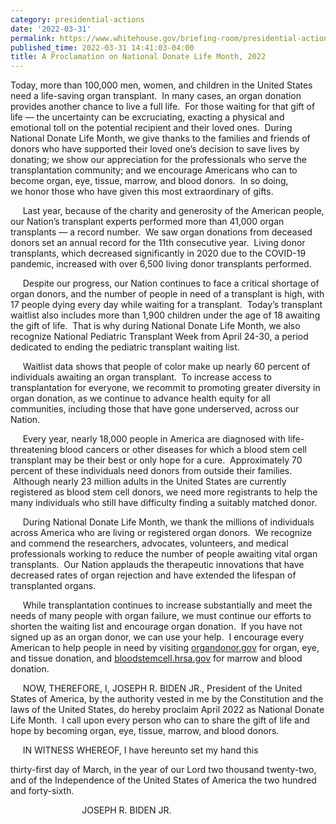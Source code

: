 ```yaml
---
category: presidential-actions
date: '2022-03-31'
permalink: https://www.whitehouse.gov/briefing-room/presidential-actions/2022/03/31/a-proclamation-on-national-donate-life-month-2022/
published_time: 2022-03-31 14:41:03-04:00
title: A Proclamation on National Donate Life Month, 2022
---
```

 
Today, more than 100,000 men, women, and children in the United States
need a life-saving organ transplant.  In many cases, an organ donation
provides another chance to live a full life.  For those waiting for that
gift of life — the uncertainty can be excruciating, exacting a physical
and emotional toll on the potential recipient and their loved ones. 
During National Donate Life Month, we give thanks to the families and
friends of donors who have supported their loved one’s decision to save
lives by donating; we show our appreciation for the professionals who
serve the transplantation community; and we encourage Americans who can
to become organ, eye, tissue, marrow, and blood donors.  In so doing,
we honor those who have given this most extraordinary of gifts.

     Last year, because of the charity and generosity of the American
people, our Nation’s transplant experts performed more than 41,000 organ
transplants — a record number.  We saw organ donations from deceased
donors set an annual record for the 11th consecutive year.  Living donor
transplants, which decreased significantly in 2020 due to the COVID-19
pandemic, increased with over 6,500 living donor transplants performed.

     Despite our progress, our Nation continues to face a critical
shortage of organ donors, and the number of people in need of a
transplant is high, with 17 people dying every day while waiting for a
transplant.  Today’s transplant waitlist also includes more than 1,900
children under the age of 18 awaiting the gift of life.  That is why
during National Donate Life Month, we also recognize National Pediatric
Transplant Week from April 24-30, a period dedicated to ending the
pediatric transplant waiting list.

     Waitlist data shows that people of color make up nearly 60 percent
of individuals awaiting an organ transplant.  To increase access to
transplantation for everyone, we recommit to promoting greater diversity
in organ donation, as we continue to advance health equity for all
communities, including those that have gone underserved, across our
Nation.

     Every year, nearly 18,000 people in America are diagnosed with
life-threatening blood cancers or other diseases for which a blood stem
cell transplant may be their best or only hope for a cure. 
Approximately 70 percent of these individuals need donors from outside
their families.  Although nearly 23 million adults in the United States
are currently registered as blood stem cell donors, we need more
registrants to help the many individuals who still have difficulty
finding a suitably matched donor.

     During National Donate Life Month, we thank the millions
of individuals across America who are living or registered organ
donors.  We recognize and commend the researchers, advocates,
volunteers, and medical professionals working to reduce the number of
people awaiting vital organ transplants.  Our Nation applauds the
therapeutic innovations that have decreased rates of organ rejection and
have extended the lifespan of transplanted organs.

     While transplantation continues to increase substantially and meet
the needs of many people with organ failure, we must continue our
efforts to shorten the waiting list and encourage organ donation.  If
you have not signed up as an organ donor, we can use your help.  I
encourage every American to help people in need by visiting
[organdonor.gov](https://www.organdonor.gov/sign-up) for organ, eye, and
tissue donation, and
[bloodstemcell.hrsa.gov](https://bloodstemcell.hrsa.gov/) for marrow and
blood donation.

     NOW, THEREFORE, I, JOSEPH R. BIDEN JR., President of the United
States of America, by the authority vested in me by the Constitution and
the laws of the United States, do hereby proclaim April 2022 as National
Donate Life Month.  I call upon every person who can to share the gift
of life and hope by becoming organ, eye, tissue, marrow, and blood
donors.

     IN WITNESS WHEREOF, I have hereunto set my hand this

thirty-first day of March, in the year of our Lord
two thousand twenty-two, and of the Independence of the United States
of America the two hundred and forty-sixth.

                             JOSEPH R. BIDEN JR.
